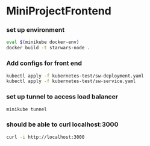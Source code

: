 # MiniProjectFrontend

### set up environment
```bash
eval $(minikube docker-env)
docker build -t starwars-node .
```

### Add configs for front end
```bash
kubectl apply -f kubernetes-test/sw-deployment.yaml
kubectl apply -f kubernetes-test/sw-service.yaml
```

### set up tunnel to access load balancer
```bash
minikube tunnel
```

### should be able to curl localhost:3000
```bash
curl -i http://localhost:3000
```

<!-- 
Extra commands
minikube service sw-service --url 
-->
